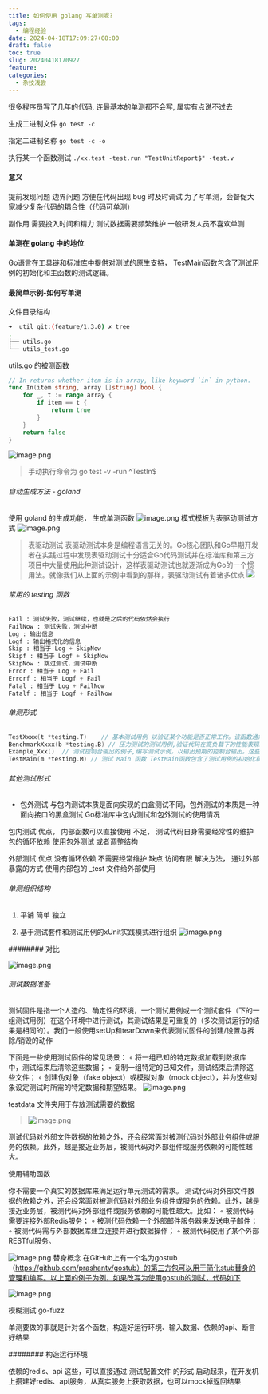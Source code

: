 ```yaml
---
title: 如何使用 golang 写单测呢?
tags:
  - 编程经验
date: 2024-04-18T17:09:27+08:00
draft: false
toc: true
slug: 20240418170927
feature: 
categories:
  - 杂技浅尝
---
```

很多程序员写了几年的代码, 连最基本的单测都不会写, 属实有点说不过去
<!--more-->


生成二进制文件
`go test -c`

指定二进制名称
`go test -c -o `

执行某一个函数测试
`./xx.test -test.run "TestUnitReport$" -test.v`

#### 意义
提前发现问题
边界问题
方便在代码出现 bug 时及时调试
为了写单测，会督促大家减少复杂代码的耦合性（代码可单测）

副作用
需要投入时间和精力
测试数据需要频繁维护
一般研发人员不喜欢单测

#### 单测在 golang 中的地位
Go语言在工具链和标准库中提供对测试的原生支持，
TestMain函数包含了测试用例的初始化和主函数的测试逻辑。
#### 最简单示例-如何写单测

文件目录结构
```bash
➜  util git:(feature/1.3.0) ✗ tree
.
├── utils.go
└── utils_test.go
```

utils.go 的被测函数
```go
// In returns whether item is in array, like keyword `in` in python.
func In(item string, array []string) bool {
	for _, t := range array {
		if item == t {
			return true
		}
	}
	return false
}
```
![image.png](https://yunpiao-images.oss-cn-beijing.aliyuncs.com/ob/202404181708718.png)

> 手动执行命令为 go test -v -run ^TestIn$


###### 自动生成方法 - goland

使用 goland 的生成功能， 生成单测函数
![image.png](https://yunpiao-images.oss-cn-beijing.aliyuncs.com/ob/20230706114853.png)
模式模板为表驱动测试方式
![image.png](https://yunpiao-images.oss-cn-beijing.aliyuncs.com/ob/20230706114933.png)

>表驱动测试
表驱动测试本身是编程语言无关的。Go核心团队和Go早期开发者在实践过程中发现表驱动测试十分适合Go代码测试并在标准库和第三方项目中大量使用此种测试设计，这样表驱动测试也就逐渐成为Go的一个惯用法。就像我们从上面的示例中看到的那样，表驱动测试有着诸多优点
![](https://yunpiao-images.oss-cn-beijing.aliyuncs.com/ob/20230705181049.png)



###### 常用的 testing 函数

```python
Fail : 测试失败，测试继续，也就是之后的代码依然会执行
FailNow : 测试失败，测试中断
Log : 输出信息
Logf : 输出格式化的信息
Skip : 相当于 Log + SkipNow
Skipf : 相当于 Logf + SkipNow
SkipNow : 跳过测试，测试中断
Error : 相当于 Log + Fail
Errorf : 相当于 Logf + Fail
Fatal : 相当于 Log + FailNow
Fatalf : 相当于 Logf + FailNow
```

###### 单测形式
```go
TestXxxx(t *testing.T)    // 基本测试用例 以验证某个功能是否正常工作。该函数通常包含一个或多个测试用例，用于测试代码的不同方面。测试用例可以使用断言检查程序的预期输出是否与实际输出一致。
BenchmarkXxxx(b *testing.B) // 压力测试的测试用例,验证代码在高负载下的性能表现。压力测试可以使用不同的测试负载来测试代码在不同负载下的响应时间、吞吐量和资源使用情况等
Example_Xxx()  // 测试控制台输出的例子,编写测试示例，以输出预期的控制台输出。这些输出通常用于验证程序是否按照预期的行为执行
TestMain(m *testing.M) // 测试 Main 函数 TestMain函数包含了测试用例的初始化和主函数的测试逻辑。
```


###### 其他测试形式
- 包外测试
与包内测试本质是面向实现的白盒测试不同，包外测试的本质是一种面向接口的黑盒测试
Go标准库中包内测试和包外测试的使用情况

包内测试
	优点， 
		内部函数可以直接使用
	不足， 
		测试代码自身需要经常性的维护
		包的循环依赖 使用包外测试 或者调整结构
	
外部测试
	优点
		没有循环依赖
		不需要经常维护
	缺点
		访问有限  解决方法， 通过外部暴露的方式 使用内部包的 _test 文件给外部使用



###### 单测组织结构

1. 平铺
	简单 
	独立
	
2. 基于测试套件和测试用例的xUnit实践模式进行组织
![image.png](https://yunpiao-images.oss-cn-beijing.aliyuncs.com/ob/20230705155338.png)

######## 对比

![image.png](https://yunpiao-images.oss-cn-beijing.aliyuncs.com/ob/20230705155359.png)


###### 测试数据准备

测试固件是指一个人造的、确定性的环境，一个测试用例或一个测试套件（下的一组测试用例）在这个环境中进行测试，其测试结果是可重复的（多次测试运行的结果是相同的）。我们一般使用setUp和tearDown来代表测试固件的创建/设置与拆除/销毁的动作

下面是一些使用测试固件的常见场景：
◦  将一组已知的特定数据加载到数据库中，测试结束后清除这些数据；
◦  复制一组特定的已知文件，测试结束后清除这些文件；
◦  创建伪对象（fake object）或模拟对象（mock object），并为这些对象设定测试时所需的特定数据和期望结果。
![image.png](https://yunpiao-images.oss-cn-beijing.aliyuncs.com/ob/20230705160127.png)


testdata 文件夹用于存放测试需要的数据
>![image.png](https://yunpiao-images.oss-cn-beijing.aliyuncs.com/ob/20230707095813.png)


测试代码对外部文件数据的依赖之外，还会经常面对被测代码对外部业务组件或服务的依赖。此外，越是接近业务层，被测代码对外部组件或服务依赖的可能性越大。

使用辅助函数

你不需要一个真实的数据库来满足运行单元测试的需求。
测试代码对外部文件数据的依赖之外，还会经常面对被测代码对外部业务组件或服务的依赖。此外，越是接近业务层，被测代码对外部组件或服务依赖的可能性越大。比如：
◦  被测代码需要连接外部Redis服务；
◦  被测代码依赖一个外部邮件服务器来发送电子邮件；
◦  被测代码需与外部数据库建立连接并进行数据操作；
◦  被测代码使用了某个外部RESTful服务。

![image.png](https://yunpiao-images.oss-cn-beijing.aliyuncs.com/ob/20230705181409.png)
替身概念
在GitHub上有一个名为gostub（https://github.com/prashantv/gostub）的第三方包可以用于简化stub替身的管理和编写。以上面的例子为例，如果改写为使用gostub的测试，代码如下

![image.png](https://yunpiao-images.oss-cn-beijing.aliyuncs.com/ob/20230705182354.png)

模糊测试 go-fuzz



单测要做的事就是针对各个函数，构造好运行环境、输入数据、依赖的api、断言好结果

######## 构造运行环境

依赖的redis、api 这些，可以直接通过 测试配置文件 的形式 启动起来，在开发机上搭建好redis、api服务，从真实服务上获取数据，也可以mock掉返回结果
